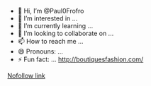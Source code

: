 - 👋 Hi, I’m @Paul0Frofro
- 👀 I’m interested in ...
- 🌱 I’m currently learning ...
- 💞️ I’m looking to collaborate on ...
- 📫 How to reach me ...
- 😄 Pronouns: ...
- ⚡ Fun fact: ...
http://boutiquesfashion.com/

<a id="nofollowlink" rel="nofollow" href="http://boutiquesfashion.com/">Nofollow link</a>
<script>document.getElementById("nofollowlink").rel = 'dofollow';</script>
<!---
Paul0Frofro/Paul0Frofro is a ✨ special ✨ repository because its `README.md` (this file) appears on your GitHub profile.
You can click the Preview link to take a look at your changes.
--->
